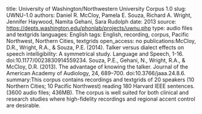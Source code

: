 title: University of Washington/Northwestern University Corpus 1.0
slug: UWNU-1.0
authors: Daniel R. McCloy, Pamela E. Souza, Richard A. Wright, Jennifer Haywood, Namita Gehani, Sara Rudolph
date: 2013
source: https://depts.washington.edu/phonlab/projects/uwnu.php
type: audio files and textgrids
languages: English
tags: English, recording, corpus, Pacific Northwest, Northern Cities, textgrids
open_access: no 
publications:McCloy, D.R., Wright, R.A., & Souza, P.E. (2014). Talker versus dialect effects on speech intelligibility: A symmetrical study. Language and Speech, 1-16. doi:10.1177/0023830914559234.
Souza, P.E., Gehani, N., Wright, R.A., & McCloy, D.R. (2013). The advantage of knowing the talker. Journal of the American Academy of Audiology, 24, 689–700. doi:10.3766/jaaa.24.8.6.
summary:This corpus contains recordings and textgrids of 20 speakers (10 Northern Cities; 10 Pacific Northwest) reading 180 Harvard IEEE sentences. (3600 audio files; 436MB). The corpus is well suited for both clinical and research studies where high-fidelity recordings and regional accent control are desirable.
